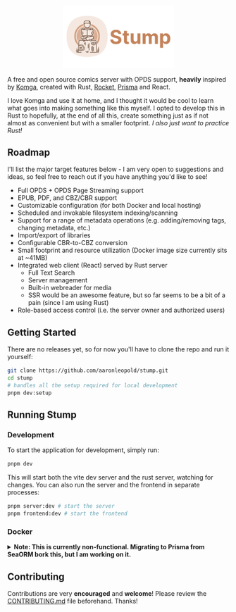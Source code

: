 <p align="center">
  <img alt="Stump logo" src="./.github/images/logo.png" style="width: 50%" />
</p>

A free and open source comics server with OPDS support, **heavily** inspired by [Komga](https://github.com/gotson/komga), created with Rust, [Rocket](https://github.com/SergioBenitez/Rocket), [Prisma](https://github.com/Brendonovich/prisma-client-rust) and React.

I love Komga and use it at home, and I thought it would be cool to learn what goes into making something like this myself. I opted to develop this in Rust to hopefully, at the end of all this, create something just as if not almost as convenient but with a smaller footprint. _I also just want to practice Rust!_

## Roadmap

I'll list the major target features below - I am very open to suggestions and ideas, so feel free to reach out if you have anything you'd like to see!

- Full OPDS + OPDS Page Streaming support
- EPUB, PDF, and CBZ/CBR support
- Customizable configuration (for both Docker and local hosting)
- Scheduled and invokable filesystem indexing/scanning
- Support for a range of metadata operations (e.g. adding/removing tags, changing metadata, etc.)
- Import/export of libraries
- Configurable CBR-to-CBZ conversion
- Small footprint and resource utilization (Docker image size currently sits at ~41MB)
- Integrated web client (React) served by Rust server
  - Full Text Search
  - Server management
  - Built-in webreader for media
  - SSR would be an awesome feature, but so far seems to be a bit of a pain (since I am using Rust)
- Role-based access control (i.e. the server owner and authorized users)

## Getting Started

There are no releases yet, so for now you'll have to clone the repo and run it yourself:

```bash
git clone https://github.com/aaronleopold/stump.git
cd stump
# handles all the setup required for local development
pnpm dev:setup
```

## Running Stump

### Development

To start the application for development, simply run:

```bash
pnpm dev
```

This will start both the vite dev server and the rust server, watching for changes. You can also run the server and the frontend in separate processes:

```bash
pnpm server:dev # start the server
pnpm frontend:dev # start the frontend
```

### Docker

<details>
<summary>
  <b>Note: This is currently non-functional. Migrating to Prisma from SeaORM bork this, but I am working on it.</b>
</summary>

No images have been published to dockerhub yet, so you'll have to build it yourself:

```bash
 # build the docker image
pnpm build:docker
# create the docker container
docker create \
  --name=stump \
  --user 1000:1000 \
  -p 6969:6969 \
  --volume ~/.stump:/home/stump/.stump \
  --mount type=bind,source=/path/to/data,target=/data \
  --restart unless-stopped \
  stump
# run the docker container
docker start stump
```

As of now, you'll need to make the `source` and `target` paths match. So if you keep your libraries in `/Users/user/Library`, you'll need to bind `/Users/user/Library` to both `source` and `target`. This will eventually change to be more flexible.

</details>

## Contributing

Contributions are very **encouraged** and **welcome**! Please review the [CONTRIBUTING.md](./CONTRIBUTING.md) file beforehand. Thanks!
